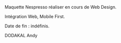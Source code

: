 Maquette Nespresso réaliser en cours de Web Design.

Intégration Web, Mobile First.

Date de fin : indéfinis.

DODAKAL Andy
